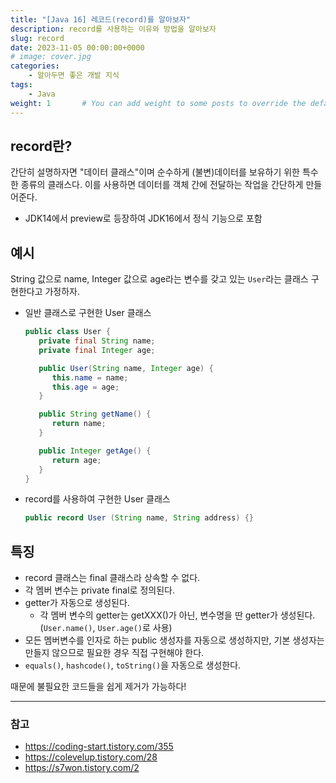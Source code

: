 ```yaml
---
title: "[Java 16] 레코드(record)를 알아보자"
description: record를 사용하는 이유와 방법을 알아보자
slug: record
date: 2023-11-05 00:00:00+0000
# image: cover.jpg
categories:
    - 알아두면 좋은 개발 지식
tags:
    - Java
weight: 1       # You can add weight to some posts to override the default sorting (date descending)
---
```


## record란?
간단히 설명하자면 "데이터 클래스"이며 순수하게 (불변)데이터를 보유하기 위한 특수한 종류의 클래스다. 이를 사용하면 데이터를 객체 간에 전달하는 작업을 간단하게 만들어준다.
- JDK14에서 preview로 등장하여 JDK16에서 정식 기능으로 포함


## 예시
String 값으로 name, Integer 값으로 age라는 변수를 갖고 있는 ```User```라는 클래스 구현한다고 가정하자.
- 일반 클래스로 구현한 User 클래스
  ``` java
  public class User {
     private final String name;
     private final Integer age;

     public User(String name, Integer age) {
        this.name = name;
        this.age = age;
     }

     public String getName() {
        return name;
     }

     public Integer getAge() {
        return age;
     }
  }
  ```
- record를 사용하여 구현한 User 클래스
  ``` java
  public record User (String name, String address) {}
  ```

## 특징
- record 클래스는 final 클래스라 상속할 수 없다.
- 각 멤버 변수는 private final로 정의된다.
- getter가 자동으로 생성된다.
  - 각 멤버 변수의 getter는 getXXX()가 아닌, 변수명을 딴 getter가 생성된다.(```User.name()```, ```User.age()```로 사용)
- 모든 멤버변수를 인자로 하는 public 생성자를 자동으로 생성하지만,
  기본 생성자는 만들지 않으므로 필요한 경우 직접 구현해야 한다.
- ```equals()```, ```hashcode()```, ```toString()```을 자동으로 생성한다.

때문에 불필요한 코드들을 쉽게 제거가 가능하다!

---
### 참고
- https://coding-start.tistory.com/355
- https://colevelup.tistory.com/28
- https://s7won.tistory.com/2